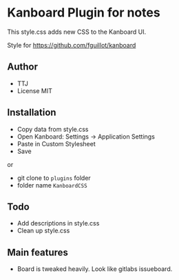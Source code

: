 Kanboard Plugin for notes
==========================

This style.css adds new CSS to the Kanboard UI.

Style for https://github.com/fguillot/kanboard

Author
------

- TTJ
- License MIT

Installation
------------

- Copy data from style.css
- Open Kanboard: Settings -> Application Settings
- Paste in Custom Stylesheet
- Save

or

- git clone to `plugins` folder
- folder name `KanboardCSS`

Todo
----

- Add descriptions in style.css
- Clean up style.css

Main features
-------------

- Board is tweaked heavily. Look like gitlabs issueboard.
